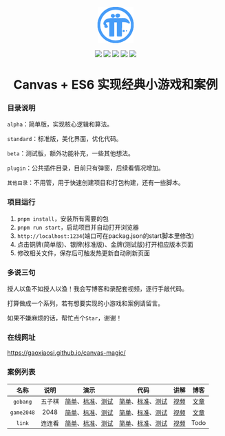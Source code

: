<p align=center><img src="./assets/logo.png" width="84" height="84"/></p>

<p align=center>
  <img src="https://img.shields.io/badge/Canvas-FF85C0?logo=canvas&logoColor=FFFFFF&&style=for-the-badge"/>

  <img src="https://img.shields.io/badge/ES6-E6A23C?logo=bilibili&logoColor=FFFFFF&&style=for-the-badge" />

  <img src="https://img.shields.io/badge/Parcel-B37FEB?logo=webpack&logoColor=FFFFFF&&style=for-the-badge" />
  
  <img src="https://img.shields.io/github/stars/gaoxiaosi/canvas-magic?logo=apachespark&&logoColor=FFFFFF&&labelColor=409EFF&&color=F56C6C&&style=for-the-badge" />

  <img src="https://img.shields.io/github/last-commit/gaoxiaosi/canvas-magic/main?logo=git&&labelColor=36CFC9&&logoColor=FFFFFF&&style=for-the-badge" />
</p>

<h1 align=center>Canvas + ES6 实现经典小游戏和案例</h1>

### 目录说明
`alpha`：简单版，实现核心逻辑和算法。

`standard`：标准版，美化界面，优化代码。

`beta`：测试版，额外功能补充，一些其他想法。

`plugin`：公共插件目录，目前只有弹窗，后续看情况增加。

`其他目录`：不用管，用于快速创建项目和打包构建，还有一些脚本。

### 项目运行
1. `pnpm install`，安装所有需要的包
2. `pnpm run start`，启动项目并自动打开浏览器
3. `http://localhost:1234`(端口可在packag.json的start脚本里修改)
4. 点击铜牌(简单版)、银牌(标准版)、金牌(测试版)打开相应版本页面
5. 修改相关文件，保存后可触发热更新自动刷新页面

### 多说三句

授人以鱼不如授人以渔！我会写博客和录配套视频，逐行手敲代码。

打算做成一个系列，若有想要实现的小游戏和案例请留言。

如果不嫌麻烦的话，帮忙点个`Star`，谢谢！

### 在线网址
https://gaoxiaosi.github.io/canvas-magic/

### 案例列表
| 名称 | 说明 | 演示 | 代码 | 讲解 | 博客 |
| :---: | :---: | :----: | :----: | :---: | :---:|
|`gobang`|五子棋|[简单](https://gaoxiaosi.github.io/canvas-magic/alpha/gobang)、[标准](https://gaoxiaosi.github.io/canvas-magic/standard/gobang)、[测试](https://gaoxiaosi.github.io/canvas-magic/beta/gobang)|[简单](https://github.com/gaoxiaosi/canvas-magic/blob/main/alpha/gobang/index.js)、[标准](https://github.com/gaoxiaosi/canvas-magic/blob/main/standard/gobang/index.js)、[测试](https://github.com/gaoxiaosi/canvas-magic/blob/main/beta/gobang/index.js)| [视频](https://www.bilibili.com/video/BV1Px4y1D7Pi) | [文章](https://juejin.cn/post/7346419290199834650) |
|`game2048`|2048|[简单](https://gaoxiaosi.github.io/canvas-magic/alpha/game2048)、[标准](https://gaoxiaosi.github.io/canvas-magic/standard/game2048)、[测试](https://gaoxiaosi.github.io/canvas-magic/beta/game2048)|[简单](https://github.com/gaoxiaosi/canvas-magic/blob/main/alpha/game2048/index.js)、[标准](https://github.com/gaoxiaosi/canvas-magic/blob/main/standard/game2048/index.js)、[测试](https://github.com/gaoxiaosi/canvas-magic/blob/main/beta/game2048/index.js)| [视频](https://www.bilibili.com/video/BV1JA4m1P7fM) | [文章](https://juejin.cn/post/7362743871980273679) |
|`link`|连连看|[简单](https://gaoxiaosi.github.io/canvas-magic/alpha/link)、[标准](https://gaoxiaosi.github.io/canvas-magic/standard/link)、[测试](https://gaoxiaosi.github.io/canvas-magic/beta/link)|[简单](https://github.com/gaoxiaosi/canvas-magic/blob/main/alpha/link/index.js)、[标准](https://github.com/gaoxiaosi/canvas-magic/blob/main/standard/link/index.js)、[测试](https://github.com/gaoxiaosi/canvas-magic/blob/main/beta/link/index.js)| [视频](https://www.bilibili.com/video/BV1g1421X7x6) | Todo |